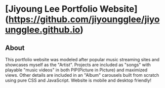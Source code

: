 # [Jiyoung Lee Portfolio Website] (https://github.com/jiyoungglee/jiyoungglee.github.io)

## About

This portfolio website was modeled after popular music streaming sites and showcases myself as the "Artist". Projects are included as "songs" with playable "music videos" in both PIP(Picture in Picture) and maximized views. Other details are included in an "Album" carousels built from scratch using pure CSS and JavaScript. Website is mobile and desktop friendly!